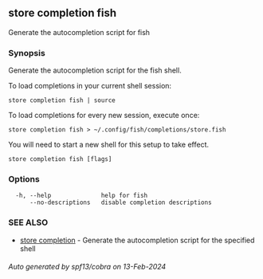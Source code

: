 ## store completion fish

Generate the autocompletion script for fish

### Synopsis

Generate the autocompletion script for the fish shell.

To load completions in your current shell session:

	store completion fish | source

To load completions for every new session, execute once:

	store completion fish > ~/.config/fish/completions/store.fish

You will need to start a new shell for this setup to take effect.


```
store completion fish [flags]
```

### Options

```
  -h, --help              help for fish
      --no-descriptions   disable completion descriptions
```

### SEE ALSO

* [store completion](store_completion.md)	 - Generate the autocompletion script for the specified shell

###### Auto generated by spf13/cobra on 13-Feb-2024
